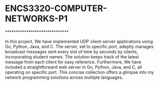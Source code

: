 # ENCS3320-COMPUTER-NETWORKS-P1
<p>******************************</p>
In this project, We have implemented UDP client-server applications using Go, Python, Java, and C. The server, set to specific port, adeptly manages broadcast messages sent every slot of time by seconds by clients, incorporating student names. The solution keeps track of the latest message from each client for easy reference. Furthermore, We have included a straightforward web server in Go, Python, Java, and C, all operating on specific port. This concise collection offers a glimpse into my network programming solutions across multiple languages.
